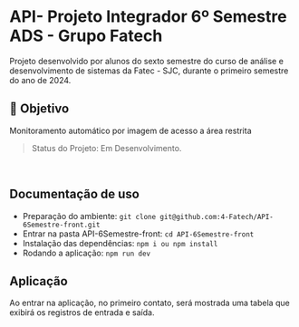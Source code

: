 # API- Projeto Integrador 6º Semestre ADS - Grupo Fatech

Projeto desenvolvido por alunos do sexto semestre do curso de análise e desenvolvimento de sistemas da Fatec - SJC, durante o primeiro semestre do ano de 2024.

## 🎯 Objetivo

<div style="text-align: justify">

Monitoramento automático por imagem de acesso a área restrita

<!-- <img src="docs/imagens/OBJETIVO.png" > -->

> Status do Projeto: Em Desenvolvimento.

</br>

</div>

## Documentação de uso

- Preparação do ambiente: ``` git clone git@github.com:4-Fatech/API-6Semestre-front.git ```
- Entrar na pasta API-6Semestre-front: ```cd API-6Semestre-front```
- Instalação das dependências: ``` npm i ou npm install ```
- Rodando a aplicação: ``` npm run dev ```

## Aplicação
Ao entrar na aplicação, no primeiro contato, será mostrada uma tabela que exibirá os registros de entrada e saída.
